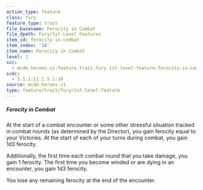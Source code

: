 ```yaml
---
action_type: feature
class: fury
feature_type: trait
file_basename: Ferocity in Combat
file_dpath: Fury/1st-Level Features
item_id: ferocity-in-combat
item_index: '10'
item_name: Ferocity in Combat
level: 1
scc:
  - mcdm.heroes.v1:feature.trait.fury.1st-level-feature:ferocity-in-combat
scdc:
  - 1.1.1:11.1.5.1:10
source: mcdm.heroes.v1
type: feature/trait/fury/1st-level-feature
---
```


##### Ferocity in Combat

At the start of a combat encounter or some other stressful situation tracked in combat rounds (as determined by the Director), you gain ferocity equal to your Victories. At the start of each of your turns during combat, you gain 1d3 ferocity.

Additionally, the first time each combat round that you take damage, you gain 1 ferocity. The first time you become winded or are dying in an encounter, you gain 1d3 ferocity.

You lose any remaining ferocity at the end of the encounter.
